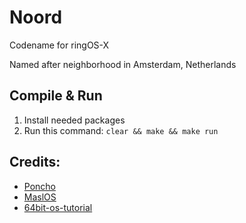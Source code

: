 # Noord
Codename for ringOS-X

Named after neighborhood in Amsterdam, Netherlands

## Compile & Run
1. Install needed packages
2. Run this command: `clear && make && make run`

## Credits:
- [Poncho](https://github.com/Absurdponcho/PonchoOS)
- [MaslOS](https://github.com/marceldobehere/MaslOS)
- [64bit-os-tutorial](https://github.com/gmarino2048/64bit-os-tutorial)

